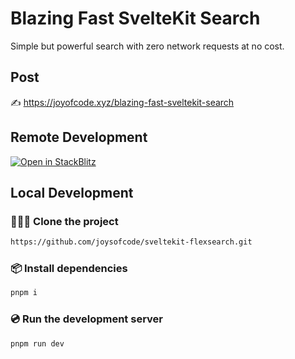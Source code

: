 # Blazing Fast SvelteKit Search

Simple but powerful search with zero network requests at no cost.

## Post

✍️ https://joyofcode.xyz/blazing-fast-sveltekit-search

## Remote Development

[![Open in StackBlitz](https://developer.stackblitz.com/img/open_in_stackblitz.svg)](https://stackblitz.com/github/joysofcode/blazing-fast-sveltekit-search)

## Local Development

### 🧑‍🤝‍🧑 Clone the project

```sh
https://github.com/joysofcode/sveltekit-flexsearch.git
```

### 📦️ Install dependencies

```sh
pnpm i
```

### 💿️ Run the development server

```sh
pnpm run dev
```
